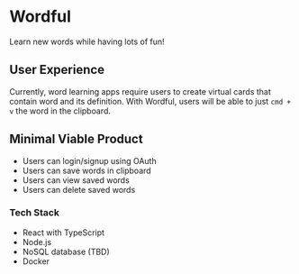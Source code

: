 # Wordful

Learn new words while having lots of fun!

## User Experience

Currently, word learning apps require users to create virtual cards that contain word and its definition. With Wordful, users will be able to just `cmd + v` the word in the clipboard.

## Minimal Viable Product

- Users can login/signup using OAuth
- Users can save words in clipboard
- Users can view saved words
- Users can delete saved words

### Tech Stack

- React with TypeScript
- Node.js
- NoSQL database (TBD)
- Docker
